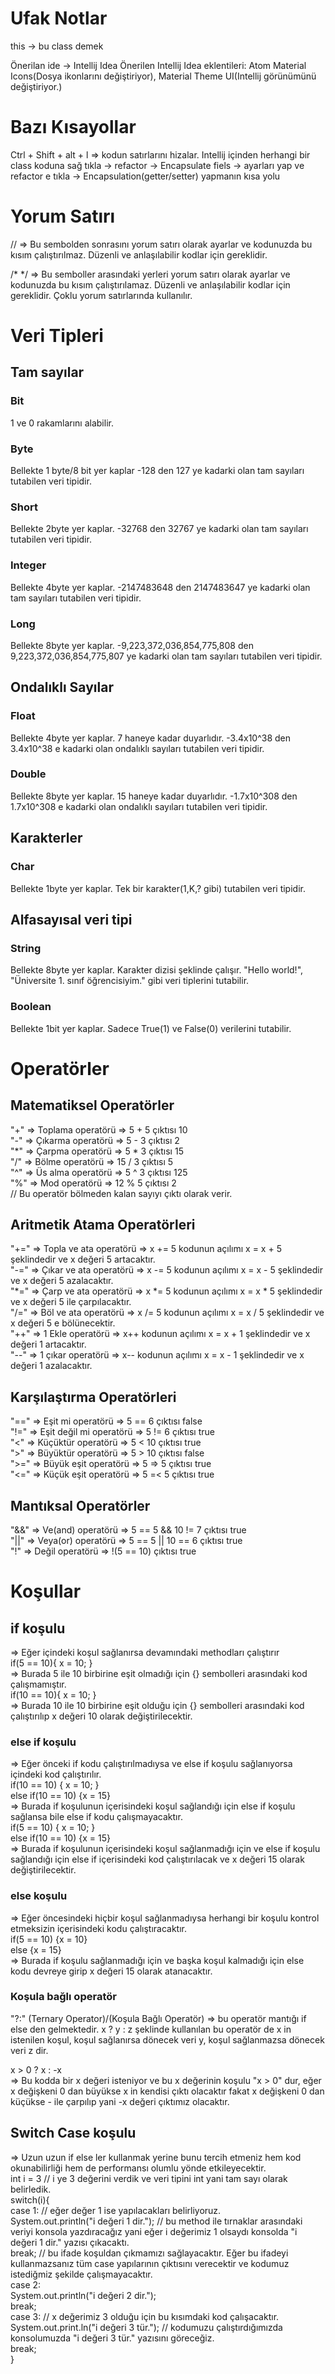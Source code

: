 # Ufak Notlar
this -> bu class demek

Önerilan ide -> Intellij Idea
Önerilen Intellij Idea eklentileri: Atom Material Icons(Dosya ikonlarını değiştiriyor), Material Theme UI(Intellij görünümünü değiştiriyor.)


# Bazı Kısayollar
Ctrl + Shift + alt + l => kodun satırlarını hizalar.
Intellij içinden herhangi bir class koduna sağ tıkla -> refactor -> Encapsulate fiels -> ayarları yap ve refactor e tıkla -> Encapsulation(getter/setter) yapmanın kısa yolu


# Yorum Satırı
//       => Bu sembolden sonrasını yorum satırı olarak ayarlar ve kodunuzda bu kısım çalıştırılmaz. Düzenli ve anlaşılabilir kodlar için gereklidir.

/*  */   => Bu semboller arasındaki yerleri yorum satırı olarak ayarlar ve kodunuzda bu kısım çalıştırılamaz. Düzenli ve anlaşılabilir kodlar için gereklidir. Çoklu yorum satırlarında kullanılır.


# Veri Tipleri

## Tam sayılar

### Bit
1 ve 0 rakamlarını alabilir.

### Byte
Bellekte 1 byte/8 bit yer kaplar
-128 den 127 ye kadarki olan tam sayıları tutabilen veri tipidir.

### Short
Bellekte 2byte yer kaplar.
-32768 den 32767 ye kadarki olan tam sayıları tutabilen veri tipidir.

### Integer
Bellekte 4byte yer kaplar.
-2147483648 den 2147483647 ye kadarki olan tam sayıları tutabilen veri tipidir.

### Long
Bellekte 8byte yer kaplar.
-9,223,372,036,854,775,808 den 9,223,372,036,854,775,807 ye kadarki olan tam sayıları tutabilen veri tipidir.


## Ondalıklı Sayılar

### Float
Bellekte 4byte yer kaplar.
7 haneye kadar duyarlıdır.
-3.4x10^38 den 3.4x10^38 e kadarki olan ondalıklı sayıları tutabilen veri tipidir.

### Double
Bellekte 8byte yer kaplar.
15 haneye kadar duyarlıdır.
-1.7x10^308 den 1.7x10^308 e kadarki olan ondalıklı sayıları tutabilen veri tipidir.

## Karakterler

### Char
Bellekte 1byte yer kaplar.
Tek bir karakter(1,K,? gibi) tutabilen veri tipidir.


## Alfasayısal veri tipi

### String
Bellekte 8byte yer kaplar.
Karakter dizisi şeklinde çalışır.
"Hello world!", "Üniversite 1. sınıf öğrencisiyim." gibi veri tiplerini tutabilir.

### Boolean
Bellekte 1bit yer kaplar. 
Sadece True(1) ve False(0) verilerini tutabilir. 


# Operatörler

## Matematiksel Operatörler

"+" => Toplama operatörü         => 5 + 5 çıktısı 10 <br>
"-" => Çıkarma operatörü         => 5 - 3 çıktısı 2 <br>
"*" => Çarpma operatörü          => 5 * 3 çıktısı 15 <br>
"/" => Bölme operatörü           => 15 / 3 çıktısı 5 <br>
"^" => Üs alma operatörü         => 5 ^ 3 çıktısı 125 <br>
"%" => Mod operatörü             => 12 % 5 çıktısı 2 <br>
  // Bu operatör bölmeden kalan sayıyı çıktı olarak verir. 


## Aritmetik Atama Operatörleri

"+=" => Topla ve ata operatörü    => x += 5 kodunun açılımı x = x + 5 şeklindedir ve x değeri 5 artacaktır. <br>
"-=" => Çıkar ve ata operatörü    => x -= 5 kodunun açılımı x = x - 5 şeklindedir ve x değeri 5 azalacaktır. <br>
"*=" => Çarp ve ata operatörü     => x *= 5 kodunun açılımı x = x * 5 şeklindedir ve x değeri 5 ile çarpılacaktır. <br>
"/=" => Böl ve ata operatörü      => x /= 5 kodunun açılımı x = x / 5 şeklindedir ve x değeri 5 e bölünecektir. <br>
"++" => 1 Ekle operatörü          =>  x++   kodunun açılımı x = x + 1 şeklindedir ve x değeri 1 artacaktır. <br>
"--" => 1 çıkar operatörü         =>  x--   kodunun açılımı x = x - 1 şeklindedir ve x değeri 1 azalacaktır. <br>


## Karşılaştırma Operatörleri

"==" => Eşit mi operatörü          => 5 == 6 çıktısı false <br>
"!=" => Eşit değil mi operatörü    => 5 != 6 çıktısı true <br>
"<"  => Küçüktür operatörü         => 5 < 10 çıktısı true <br>
">"  => Büyüktür operatörü         => 5 > 10 çıktısı false <br>
">=" => Büyük eşit operatörü       => 5 => 5 çıktısı true <br>
"<=" => Küçük eşit operatörü       => 5 =< 5 çıktısı true


## Mantıksal Operatörler

"&&" => Ve(and) operatörü          => 5 == 5 && 10 != 7 çıktısı true <br>
"||" => Veya(or) operatörü         => 5 == 5 || 10 == 6 çıktısı true <br>
"!" => Değil operatörü             => !(5 == 10) çıktısı true


# Koşullar 

## if koşulu 
=> Eğer içindeki koşul sağlanırsa devamındaki methodları çalıştırır <br>
 if(5 == 10){  x = 10; } <br>
 => Burada 5 ile 10 birbirine eşit olmadığı için {} sembolleri arasındaki kod çalışmamıştır. <br>
 if(10 == 10){  x = 10; } <br>
 => Burada 10 ile 10 birbirine eşit olduğu için {} sembolleri arasındaki kod çalıştırılıp x değeri 10 olarak değiştirilecektir.

### else if koşulu 
=> Eğer önceki if kodu çalıştırılmadıysa ve else if koşulu sağlanıyorsa içindeki kod çalıştırılır. <br>
 if(10 == 10) { x = 10; } <br>
 else if(10 == 10) {x = 15} <br>
 => Burada if koşulunun içerisindeki koşul sağlandığı için else if koşulu sağlansa bile else if kodu çalışmayacaktır. <br>
 if(5 == 10) { x = 10; } <br>
 else if(10 == 10) {x = 15} <br>
 => Burada if koşulunun içerisindeki koşul sağlanmadığı için ve else if koşulu sağlandığı için else if içerisindeki kod çalıştırılacak ve x değeri 15 olarak değiştirilecektir.

### else koşulu 
=> Eğer öncesindeki hiçbir koşul sağlanmadıysa herhangi bir koşulu kontrol etmeksizin içerisindeki kodu çalıştıracaktır. <br>
if(5 == 10) {x = 10} <br>
else {x = 15} <br>
=> Burada if koşulu sağlanmadığı için ve başka koşul kalmadığı için else kodu devreye girip x değeri 15 olarak atanacaktır.

### Koşula bağlı operatör
"?:" (Ternary Operator)/(Koşula Bağlı Operatör) => bu operatör mantığı if else den gelmektedir. x ? y : z şeklinde kullanılan bu operatör de x in istenilen koşul, koşul sağlanırsa dönecek veri y, koşul sağlanmazsa dönecek veri z dir.

x > 0 ? x : -x <br>
=> Bu kodda bir x değeri isteniyor ve bu x değerinin koşulu "x > 0" dur, eğer x değişkeni 0 dan büyükse x in kendisi çıktı olacaktır fakat x değişkeni 0 dan küçükse - ile çarpılıp yani -x değeri çıktımız olacaktır.


## Switch Case koşulu
=> Uzun uzun if else ler kullanmak yerine bunu tercih etmeniz hem kod okunabilirliği hem de performansı olumlu yönde etkileyecektir. <br>
int i = 3 // i ye 3 değerini verdik ve veri tipini int yani tam sayı olarak belirledik. <br>
switch(i){ <br>
        case 1: // eğer değer 1 ise yapılacakları belirliyoruz. <br>
                System.out.println("i değeri 1 dir."); // bu method ile tırnaklar arasındaki veriyi konsola yazdıracağız yani eğer i değerimiz 1 olsaydı konsolda "i değeri 1 dir." yazısı çıkacaktı. <br>
                break; // bu ifade koşuldan çıkmamızı sağlayacaktır. Eğer bu ifadeyi kullanmazsanız tüm case yapılarının çıktısını verecektir ve kodumuz istediğmiz şekilde çalışmayacaktır. <br>
        case 2: <br>
                System.out.println("i değeri 2 dir."); <br>
                break; <br>
        case 3: // x değerimiz 3 olduğu için bu kısımdaki kod çalışacaktır. <br>
                System.out.print.ln("i değeri 3 tür."); // kodumuzu çalıştırdığımızda konsolumuzda "i değeri 3 tür." yazısını göreceğiz. <br>
                break;  <br>
}



